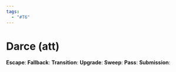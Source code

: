 ```yaml
---
tags:
  - "#T6"
---
```


# Darce (att)

**Escape**:
**Fallback**:
**Transition**:
**Upgrade**:
**Sweep**:
**Pass**:
**Submission**:


